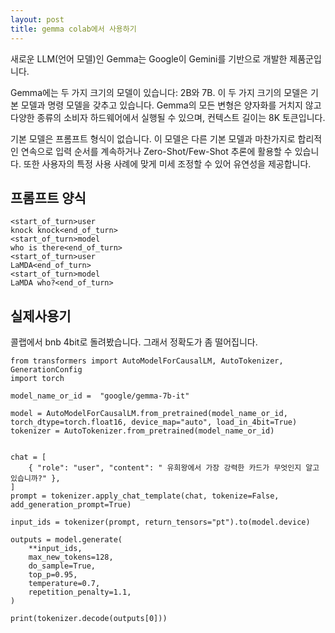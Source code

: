 ```yaml
---
layout: post
title: gemma colab에서 사용하기
---
```



새로운 LLM(언어 모델)인 Gemma는 Google이 Gemini를 기반으로 개발한 제품군입니다.

Gemma에는 두 가지 크기의 모델이 있습니다: 2B와 7B. 이 두 가지 크기의 모델은 기본 모델과 명령 모델을 갖추고 있습니다. Gemma의 모든 변형은 양자화를 거치지 않고 다양한 종류의 소비자 하드웨어에서 실행될 수 있으며, 컨텍스트 길이는 8K 토큰입니다.

기본 모델은 프롬프트 형식이 없습니다. 이 모델은 다른 기본 모델과 마찬가지로 합리적인 연속으로 입력 순서를 계속하거나 Zero-Shot/Few-Shot 추론에 활용할 수 있습니다. 또한 사용자의 특정 사용 사례에 맞게 미세 조정할 수 있어 유연성을 제공합니다.



## 프롬프트 양식
```
<start_of_turn>user
knock knock<end_of_turn>
<start_of_turn>model
who is there<end_of_turn>
<start_of_turn>user
LaMDA<end_of_turn>
<start_of_turn>model
LaMDA who?<end_of_turn>
```

## 실제사용기

콜랩에서 bnb 4bit로 돌려봤습니다. 그래서 정확도가 좀 떨어집니다. 

```
from transformers import AutoModelForCausalLM, AutoTokenizer, GenerationConfig
import torch

model_name_or_id =  "google/gemma-7b-it"

model = AutoModelForCausalLM.from_pretrained(model_name_or_id, torch_dtype=torch.float16, device_map="auto", load_in_4bit=True)
tokenizer = AutoTokenizer.from_pretrained(model_name_or_id)


chat = [
    { "role": "user", "content": " 유희왕에서 가장 강력한 카드가 무엇인지 알고 있습니까?" },
]
prompt = tokenizer.apply_chat_template(chat, tokenize=False, add_generation_prompt=True)

input_ids = tokenizer(prompt, return_tensors="pt").to(model.device)

outputs = model.generate(
    **input_ids,
    max_new_tokens=128,
    do_sample=True,
    top_p=0.95,
    temperature=0.7,
    repetition_penalty=1.1,
)

print(tokenizer.decode(outputs[0]))
```

